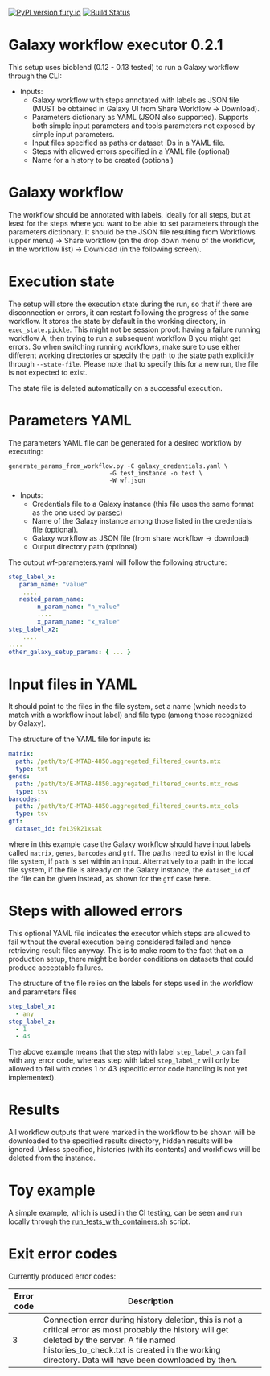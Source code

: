 [![PyPI version fury.io](https://badge.fury.io/py/galaxy-workflow-executor.svg)](https://pypi.python.org/pypi/galaxy-workflow-executor/)
[![Build Status](https://api.travis-ci.com/ebi-gene-expression-group/galaxy-workflow-executor.svg?branch=develop)](https://travis-ci.org/ebi-gene-expression-group/galaxy-workflow-executor)

# Galaxy workflow executor 0.2.1

This setup uses bioblend (0.12 - 0.13 tested) to run a Galaxy workflow through the CLI:

- Inputs:
  - Galaxy workflow with steps annotated with labels as JSON file (MUST be obtained in Galaxy UI from Share Workflow -> Download).
  - Parameters dictionary as YAML (JSON also supported). Supports both simple input parameters and tools parameters not exposed by simple input parameters.
  - Input files specified as paths or dataset IDs in a YAML file.
  - Steps with allowed errors specified in a YAML file (optional)
  - Name for a history to be created (optional)

# Galaxy workflow

The workflow should be annotated with labels, ideally for all steps, but at least
for the steps where you want to be able to set parameters through the parameters
dictionary. It should be the JSON file resulting from Workflows (upper menu) -> Share workflow
(on the drop down menu of the workflow, in the workflow list) -> Download
(in the following screen).

# Execution state

The setup will store the execution state during the run, so that if there are disconnection or errors, it can restart
following the progress of the same workflow. It stores the state by default in the working directory, in
`exec_state.pickle`. This might not be session proof: having a failure running workflow A, then trying to run a
subsequent workflow B you might get errors. So when switching running workflows, make sure to use either different
working directories or specify the path to the state path explicitly through `--state-file`. Please note that to specify
this for a new run, the file is not expected to exist.

The state file is deleted automatically on a successful execution.

# Parameters YAML

The parameters YAML file can be generated for a desired workflow by executing:

```
generate_params_from_workflow.py -C galaxy_credentials.yaml \
                            -G test_instance -o test \
                            -W wf.json
```

- Inputs:
    - Credentials file to a Galaxy instance (this file uses the same format as the one used by [parsec](https://parsec.readthedocs.io/en/latest/))
    - Name of the Galaxy instance among those listed in the credentials file (optional).
    - Galaxy workflow as JSON file (from share workflow -> download)
    - Output directory path (optional)

The output wf-parameters.yaml will follow the following structure:

```yaml
step_label_x:
   param_name: "value"
    ....
   nested_param_name:
        n_param_name: "n_value"
        ....
        x_param_name: "x_value"
step_label_x2:
    ....
....
other_galaxy_setup_params: { ... }
```

# Input files in YAML

It should point to the files in the file system, set a name (which needs to match
with a workflow input label) and file type (among those recognized by Galaxy).

The structure of the YAML file for inputs is:

```yaml
matrix:
  path: /path/to/E-MTAB-4850.aggregated_filtered_counts.mtx
  type: txt
genes:
  path: /path/to/E-MTAB-4850.aggregated_filtered_counts.mtx_rows
  type: tsv
barcodes:
  path: /path/to/E-MTAB-4850.aggregated_filtered_counts.mtx_cols
  type: tsv
gtf:
  dataset_id: fe139k21xsak
```

where in this example case the Galaxy workflow should have input labels called `matrix`,
`genes`, `barcodes` and `gtf`. The paths need to exist in the local file system, if `path` is set within an input. Alternatively to a path in the local file system, if the file is already on the Galaxy instance, the `dataset_id` of the file can be given instead, as shown for the `gtf` case here.

# Steps with allowed errors

This optional YAML file indicates the executor which steps are allowed to fail without the overal execution being considered
failed and hence retrieving result files anyway. This is to make room to the fact that on a production setup, there might
be border conditions on datasets that could produce acceptable failures.

The structure of the file relies on the labels for steps used in the workflow and parameters files

```yaml
step_label_x:
  - any
step_label_z:
  - 1
  - 43
```

The above example means that the step with label `step_label_x` can fail with any error code, whereas step with label
`step_label_z` will only be allowed to fail with codes 1 or 43 (specific error code handling is not yet implemented).

# Results

All workflow outputs that were marked in the workflow to be shown will be downloaded to the specified results directory,
hidden results will be ignored. Unless specified, histories (with its contents) and workflows will be deleted from the instance.

# Toy example

A simple example, which is used in the CI testing, can be seen and run locally through the
[run_tests_with_containers.sh](run_tests_with_containers.sh) script.

# Exit error codes

Currently produced error codes:

| Error code | Description |
|------------|-------------|
| 3          | Connection error during history deletion, this is not a critical error as most probably the history will get deleted by the server. A file named histories_to_check.txt is created in the working directory. Data will have been downloaded by then. |



